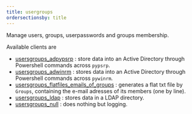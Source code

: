```yaml
---
title: usergroups
ordersectionsby: title
---
```


Manage users, groups, userpasswords and groups membership.

Available clients are

- [usersgroups_adpypsrp](usersgroups_adpypsrp) : store data into an Active Directory through Powershell commands across `pypsrp`.
- [usersgroups_adwinrm](usersgroups_adwinrm) : stores data into an Active Directory through Powershell commands across `pywinrm`.
- [usersgroups_flatfiles_emails_of_groups](usersgroups_flatfiles_emails_of_groups) : generates a flat txt file by `Groups`, containing the e-mail adresses of its members (one by line).
- [usersgroups_ldap](usersgroups_ldap) : stores data in a LDAP directory.
- [usersgroups_null](usersgroups_null) : does nothing but logging.
